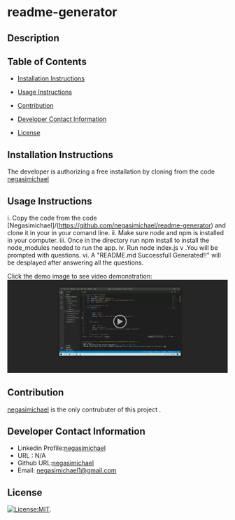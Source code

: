 # readme-generator

   ## Description
   
   ## Table of Contents
   * [Installation Instructions](#installation-instructions)
   
   * [Usage Instructions](#usage-instructions)
   
   * [Contribution](#contribution)
   
   * [Developer Contact Information](#Developer-Contact-Information)
     
  * [License](#license)

   ## Installation Instructions
   The developer is authorizing a free installation by cloning from the code [negasimichael](https://github.com/negasimichael/readme-generator)

   ## Usage Instructions
  i. Copy the code from the code [Negasimichael]/(https://github.com/negasimichael/readme-generator) and clone it in your in your comand line.
  ii. Make sure node and npm is installed in your computer.
iii. Once in the directory run npm install to install the node_modules needed to run the app.
iv. Run node index.js
v .You will be prompted with questions.
vi. A "README.md Successfull Generated!!" will be desplayed after answering all the questions.

Click the demo image to see video demonstration:
  [![readme-generator](./Develop/utils/R1.png)](https://drive.google.com/file/d/1K6bXZaN1qq4avKgwp_sL_hT2jDhX2G0h/view?usp=sharing)

  
  ## Contribution
  [negasimichael](https://github.com/negasimichael/readme-generator) is the only contrubuter of this project .

   ## Developer Contact Information
  * Linkedin Profile:[negasimichael](https://www.linkedin.com/feed/)
  * URL : N/A
  * Github URL:[negasimichael](https://github.com/negasimichael/readme-generator)
  * Email: negasimichael1@gmail.com

   ## License
   [![License:MIT](https://img.shields.io/badge/License-MIT-yellow.svg)](https://opensource.org/licenses/MIT).

  
